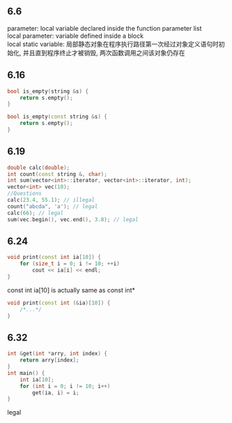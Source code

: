 ## 6.6
parameter: local variable declared inside the function parameter list  
local parameter: variable defined inside a block  
local static variable: 局部静态对象在程序执行路径第一次经过对象定义语句时初始化, 并且直到程序终止才被销毁, 两次函数调用之间该对象仍存在  
## 6.16
```c++
bool is_empty(string &s) {
    return s.empty();
}
```
```c++
bool is_empty(const string &s) {
    return s.empty();
}
```
## 6.19
```c++
double calc(double);
int count(const string &, char);
int sum(vector<int>::iterator, vector<int>::iterator, int);
vector<int> vec(10);
//Questions
calc(23.4, 55.1); // illegal
count("abcda", 'a'); // legal
calc(66); // legal
sum(vec.begin(), vec.end(), 3.8); // legal
```
## 6.24
```c++
void print(const int ia[10]) {
    for (size_t i = 0; i != 10; ++i)
        cout << ia[i] << endl;
}
```
const int ia[10] is actually same as const int*  
```c++
void print(const int (&ia)[10]) {
    /*...*/
}
```
## 6.32
```c++
int &get(int *arry, int index) {
    return arry[index];
}
int main() {
    int ia[10];
    for (int i = 0; i != 10; i++)
        get(ia, i) = i;
}
```
legal
